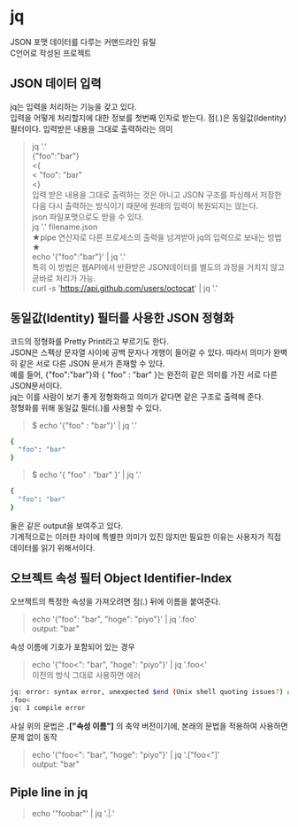 jq
===

JSON 포맷 데이터를 다루는 커맨드라인 유틸  
C언어로 작성된 프로젝트  


## JSON 데이터 입력
jq는 입력을 처리하는 기능을 갖고 있다.  
입력을 어떻게 처리할지에 대한 정보를 첫번째 인자로 받는다.
점(.)은 동일값(Identity)필터이다. 입력받은 내용을 그대로 출력하라는 의미
>jq '.'  
>{"foo":"bar"}  
<{  
<  "foo": "bar"  
<}  
입력 받은 내용을 그대로 출력하는 것은 아니고 JSON 구조를 파싱해서 저장한 다음 다시 출력하는 방식이기 때문에 원래의 입력이 복원되지는 않는다.  
json 파일포맷으로도 받을 수 있다.  
>jq '.' filename.json  
★pipe 연산자로 다른 프로세스의 출력을 넘겨받아 jq의 입력으로 보내는 방법★  
>echo '{"foo":"bar"}' | jq '.'  
특히 이 방법은 웹API에서 반환받은 JSON데이터를 별도의 과정을 거치지 않고 곧바로 처리가 가능.  
>curl -s 'https://api.github.com/users/octocat' | jq '.'  

## 동일값(Identity) 필터를 사용한 JSON 정형화
코드의 정형화를 Pretty Print라고 부르기도 한다.  
JSON은 스펙상 문자열 사이에 공백 문자나 개행이 들어갈 수 있다. 따라서 의미가 완벽히 같은 서로 다른 JSON 문서가 존재할 수 있다.  
예를 들어, {"foo":"bar"}와 {  "foo"  :  "bar"  }는 완전히 같은 의미를 가진 서로 다른 JSON문서이다.  
jq는 이를 사람이 보기 좋게 정형화하고 의미가 같다면 같은 구조로 출력해 준다.  
정형화를 위해 동일값 필터(.)를 사용할 수 있다.
>$ echo '{"foo" : "bar"}' | jq '.'  
```Bash
{
  "foo": "bar"
}
```

>$ echo '{    "foo"    : "bar"  }' | jq '.'  
```Bash
{
  "foo": "bar"
}
```
둘은 같은 output을 보여주고 있다.  
기계적으로는 이러한 차이에 특별한 의미가 있진 않지만 필요한 이유는 사용자가 직접 데이터를 읽기 위해서이다.  

## 오브젝트 속성 필터 Object Identifier-Index
오브젝트의 특정한 속성을 가져오려면 점(.) 뒤에 이름을 붙여준다.  
> echo '{"foo": "bar", "hoge": "piyo"}' | jq '.foo'  
output: "bar"  

속성 이름에 기호가 포함되어 있는 경우  
> echo '{"foo<": "bar", "hoge": "piyo"}' | jq '.foo<'  
이전의 방식 그대로 사용하면 에러  
```Bash
jq: error: syntax error, unexpected $end (Unix shell quoting issues?) at <top-level>, line 1:
.foo<
jq: 1 compile error
```

사실 위의 문법은 __.["속성 이름"]__ 의 축약 버전이기에, 본래의 문법을 적용하여 사용하면 문제 없이 동작
> echo '{"foo<": "bar", "hoge": "piyo"}' | jq '.["foo<"]'  
output: "bar"  

## Piple line in jq
>echo '"foobar"' | jq '.|.'

